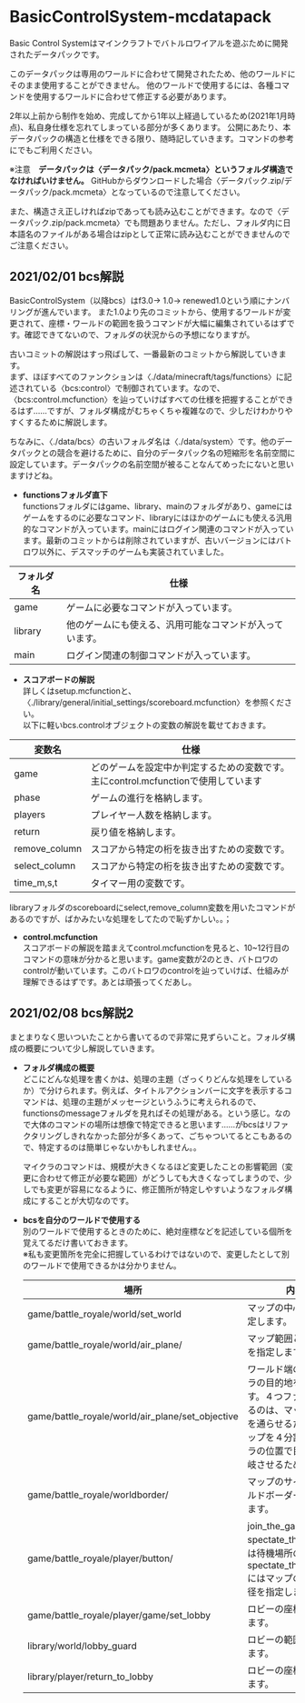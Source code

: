 # BasicControlSystem-mcdatapack
Basic Control Systemはマインクラフトでバトルロワイアルを遊ぶために開発されたデータパックです。

このデータパックは専用のワールドに合わせて開発されたため、他のワールドにそのまま使用することができません。
他のワールドで使用するには、各種コマンドを使用するワールドに合わせて修正する必要があります。

2年以上前から制作を始め、完成してから1年以上経過しているため(2021年1月時点)、私自身仕様を忘れてしまっている部分が多くあります。
公開にあたり、本データパックの構造と仕様をできる限り、随時記していきます。コマンドの参考にでもご利用ください。

※注意　**データパックは〈データパック/pack.mcmeta〉というフォルダ構造でなければいけません。** GitHubからダウンロードした場合〈データパック.zip/データパック/pack.mcmeta〉となっているので注意してください。

   また、構造さえ正しければzipであっても読み込むことができます。なので〈データパック.zip/pack.mcmeta〉でも問題ありません。ただし、フォルダ内に日本語名のファイルがある場合はzipとして正常に読み込むことができませんのでご注意ください。

## 2021/02/01 bcs解説
BasicControlSystem（以降bcs）はf3.0→ 1.0→ renewed1.0という順にナンバリングが進んでいます。
また1.0より先のコミットから、使用するワールドが変更されて、座標・ワールドの範囲を扱うコマンドが大幅に編集されているはずです。確認できてないので、フォルダの状況からの予想になりますが。

古いコミットの解説はすっ飛ばして、一番最新のコミットから解説していきます。  
まず、ほぼすべてのファンクションは〈./data/minecraft/tags/functions〉に記述されている〈bcs:control〉で制御されています。なので、〈bcs:control.mcfunction〉を辿っていけばすべての仕様を把握することができるはず……ですが、フォルダ構成がむちゃくちゃ複雑なので、少しだけわかりやすくするために解説します。

ちなみに、〈./data/bcs〉の古いフォルダ名は〈./data/system〉です。他のデータパックとの競合を避けるために、自分のデータパック名の短縮形を名前空間に設定しています。データパックの名前空間が被ることなんてめったにないと思いますけどね。

* **functionsフォルダ直下**  
functionsフォルダにはgame、library、mainのフォルダがあり、gameにはゲームをするのに必要なコマンド、libraryにはほかのゲームにも使える汎用的なコマンドが入っています。mainにはログイン関連のコマンドが入っています。最新のコミットからは削除されていますが、古いバージョンにはバトロワ以外に、デスマッチのゲームも実装されていました。

| フォルダ名 | 仕様                                                   |
| ---------- | ------------------------------------------------------ |
| game       | ゲームに必要なコマンドが入っています。                 |
| library    | 他のゲームにも使える、汎用可能なコマンドが入っています。 |
| main       | ログイン関連の制御コマンドが入っています。             |

* **スコアボードの解説**  
詳しくはsetup.mcfunctionと、〈./library/general/initial_settings/scoreboard.mcfunction〉を参照ください。  
以下に軽いbcs.controlオブジェクトの変数の解説を載せておきます。

| 変数名        | 仕様                                                         |
| ------------- | ------------------------------------------------------------ |
| game          | どのゲームを設定中か判定するための変数です。主にcontrol.mcfunctionで使用しています |
| phase         | ゲームの進行を格納します。                                   |
| players       | プレイヤー人数を格納します。                                 |
| return        | 戻り値を格納します。                                         |
| remove_column | スコアから特定の桁を抜き出すための変数です。                 |
| select_column | スコアから特定の桁を抜き出すための変数です。                 |
| time_m,s,t    | タイマー用の変数です。                                       |

libraryフォルダのscoreboardにselect,remove_column変数を用いたコマンドがあるのですが、ばかみたいな処理をしてたので恥ずかしい。。；

* **control.mcfunction**  
スコアボードの解説を踏まえてcontrol.mcfunctionを見ると、10~12行目のコマンドの意味が分かると思います。game変数が2のとき、バトロワのcontrolが動いています。このバトロワのcontrolを辿っていけば、仕組みが理解できるはずです。あとは頑張ってくだあし。

## 2021/02/08 bcs解説2
まとまりなく思いついたことから書いてるので非常に見ずらいこと。フォルダ構成の概要について少し解説していきます。

* **フォルダ構成の概要**  
どこにどんな処理を書くかは、処理の主題（ざっくりどんな処理をしているか）で分けられます。例えば、タイトルアクションバーに文字を表示するコマンドは、処理の主題がメッセージというふうに考えられるので、functionsのmessageフォルダを見ればその処理がある。という感じ。なので大体のコマンドの場所は想像で特定できると思います……がbcsはリファクタリングしきれなかった部分が多くあって、ごちゃついてるとこもあるので、特定するのは簡単じゃないかもしれません。。

  マイクラのコマンドは、規模が大きくなるほど変更したことの影響範囲（変更に合わせて修正が必要な範囲）がどうしても大きくなってしまうので、少しでも変更が容易になるように、修正箇所が特定しやすいようなフォルダ構成にすることが大切なのです。

* **bcsを自分のワールドで使用する**  
  別のワールドで使用するときのために、絶対座標などを記述している個所を覚えてるだけ書いておきます。  
  ※私も変更箇所を完全に把握しているわけではないので、変更したとして別のワールドで使用できるかは分かりません。
  
  | 場所                                             | 内容                                                         |
  | ------------------------------------------------ | ------------------------------------------------------------ |
  | game/battle_royale/world/set_world               | マップの中心座標を指定します。                               |
  | game/battle_royale/world/air_plane/              | マップ範囲とマップ端を指定します。                           |
  | game/battle_royale/world/air_plane/set_objective | ワールド端の、エンドラの目的地を指定します。４つファイルがあるのは、マップの中心を通らせるために、マップを４分割しエンドラの位置で目的地を分岐させるためです。 |
  | game/battle_royale/worldborder/                  | マップのサイズにワールドボーダーを合わせます。               |
  | game/battle_royale/player/button/                | join_the_gameとspectate_the_gameには待機場所の座標を、spectate_the_in_gameにはマップの中心と半径を指定します。 |
  | game/battle_royale/player/game/set_lobby         | ロビーの座標を指定します。                                   |
  | library/world/lobby_guard                        | ロビーの範囲を指定します。                                   |
  | library/player/return_to_lobby                   | ロビーの座標を指定します。                                   |

